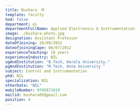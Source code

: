 ```yaml
---
title: Bushara  M
template: faculty
hod: false
department: ei
departmentFullName: Applied Electronics & Instrumentation
image: ./bushara-photo.jpg
designation: Assistant Professor
dateOfJoining: 20/09/2012
dateofjoiningCape: 06/07/2012
experienceTeaching: 10 years
experienceIndustry: NIL
ugAndInstitution: "B.Tech, Kerala University."
pgAndInstitution: "M.Tech, Anna University "
subject: Control and Instrumentation
phd: NIL
specialization: NIL
otherData: "NIL"
mobileNumber: 9745871019
mailid: bushara05@gmail.com
position: 4
---
```

